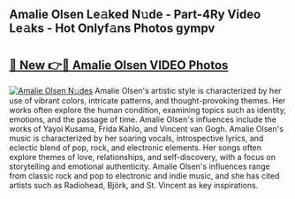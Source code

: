 ## Amalie Olsen Le𝚊ked N𝚞de - Part-4Ry Video Le𝚊ks - Hot Onlyf𝚊ns Photos gympv

# <h2><a href="http://ac37043.deff.icu/?id=Amalie+Olsen">🔗 New 👉🔴 Amalie Olsen VIDEO Photos</a></h2>

[![Amalie Olsen N𝚞des](https://i.imgur.com/rIISA9y.gif)](http://ac37043.deff.icu/?id=Amalie+Olsen)
Amalie Olsen's artistic style is characterized by her use of vibrant colors, intricate patterns, and thought-provoking themes. Her works often explore the human condition, examining topics such as identity, emotions, and the passage of time. Amalie Olsen's influences include the works of Yayoi Kusama, Frida Kahlo, and Vincent van Gogh. Amalie Olsen's music is characterized by her soaring vocals, introspective lyrics, and eclectic blend of pop, rock, and electronic elements. Her songs often explore themes of love, relationships, and self-discovery, with a focus on storytelling and emotional authenticity. Amalie Olsen's influences range from classic rock and pop to electronic and indie music, and she has cited artists such as Radiohead, Björk, and St. Vincent as key inspirations.

